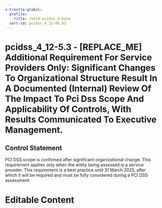```yaml
---
x-trestle-global:
  profile:
    title: rhel8-pcidss_4-base
  sort-id: pcidss_4_12-05.03
---
```


# pcidss_4_12-5.3 - \[REPLACE_ME\] Additional Requirement For Service Providers Only: Significant Changes To Organizational Structure Result In A Documented (Internal) Review Of The Impact To Pci Dss Scope And Applicability Of Controls, With Results Communicated To Executive Management.

## Control Statement

PCI DSS scope is confirmed after significant organizational change. This requirement
applies only when the entity being assessed is a service provider. This requirement is a
best practice until 31 March 2025, after which it will be required and must be fully
considered during a PCI DSS assessment.

# Editable Content

<!-- Make additions and edits below -->
<!-- The above represents the contents of the control as received by the profile, prior to additions. -->
<!-- If the profile makes additions to the control, they will appear below. -->
<!-- The above markdown may not be edited but you may edit the content below, and/or introduce new additions to be made by the profile. -->
<!-- If there is a yaml header at the top, parameter values may be edited. Use --set-parameters to incorporate the changes during assembly. -->
<!-- The content here will then replace what is in the profile for this control, after running profile-assemble. -->
<!-- The current profile has no added parts for this control, but you may add new ones here. -->
<!-- Each addition must have a heading either of the form ## Control my_addition_name -->
<!-- or ## Part a. (where the a. refers to one of the control statement labels.) -->
<!-- "## Control" parts are new parts added after the statement part. -->
<!-- "## Part" parts are new parts added into the top-level statement part with that label. -->
<!-- Subparts may be added with nested hash levels of the form ### My Subpart Name -->
<!-- underneath the parent ## Control or ## Part being added -->
<!-- See https://oscal-compass.github.io/compliance-trestle/tutorials/ssp_profile_catalog_authoring/ssp_profile_catalog_authoring for guidance. -->

